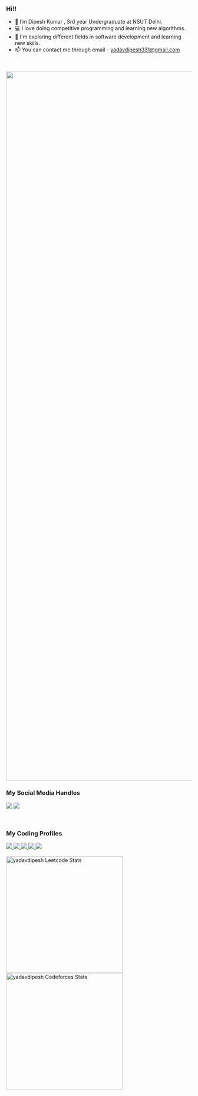 ### Hi!! 

- 👋 I’m Dipesh Kumar , 3rd year Undergraduate at NSUT Delhi.
- 💻 I love doing competitive programming and learning new algorithms.
- 🌱 I'm exploring different fields in software development and learning new skills.
- 📫 You can contact me through email - yadavdipesh331@gmail.com
<br>

<p align="left">
  <img src="https://www.animatedimages.org/data/media/562/animated-line-image-0184.gif" width="1920" 
</p>
  
### My Social Media Handles
[<img src="https://img.shields.io/badge/linkedin-%230077B5.svg?style=for-the-badge&logo=linkedin&logoColor=white" />](https://www.linkedin.com/in/yadav-dipesh/)
[<img src="https://img.shields.io/badge/Twitter-%231DA1F2.svg?style=for-the-badge&logo=Twitter&logoColor=white" />](https://twitter.com/yadavdipesh331)

<br>

### My Coding Profiles
<a href="https://codeforces.com/profile/yadavdipesh/" target="_blank">
  <img src="https://img.shields.io/badge/Codeforces-445f9d?style=for-the-badge&logo=Codeforces&logoColor=white" />
</a>
<a href="https://leetcode.com/yadavdipesh/" target="_blank">
  <img src="https://img.shields.io/badge/-LeetCode-FFA116?style=for-the-badge&logo=LeetCode&logoColor=black" />
</a>
<a href="https://www.codechef.com/users/yadavdipesh331" target="_blank">
  <img src="https://img.shields.io/badge/CodeChef-%23964B00.svg?style=for-the-badge&logo=CodeChef&logoColor=white" />
</a>
<a href="https://atcoder.jp/users/yadavdipesh/" target="_blank">
  <img src="https://img.shields.io/badge/-Atcoder-67A4AC?style=for-the-badge&logo=CodersRank&logoColor=black" />
</a>
<a href="https://auth.geeksforgeeks.org/user/yadavdipesh/practice/" target="_blank">
  <img src="https://img.shields.io/badge/GeeksforGeeks-298D46?style=for-the-badge&logo=geeksforgeeks&logoColor=white" />
</a>
<br>

<span>
<br>
<a href="https://leetcode.com/yadavdipesh">
<img height="316" src="https://leetcard.jacoblin.cool/yadavDipesh?theme=dark&font=Kreon&ext=contest" alt="yadavdipesh Leetcode Stats"/>
</a>
  
<a href="https://codeforces.com/profile/yadavdipesh">
<img height="316" src="https://codeforces-readme-stats.vercel.app/api/card?username=yadavdipesh&theme=github_dark&force_username=true&border_color=404040" alt="yadavdipesh Codeforces Stats"/>
</a>
<br>
</span>
